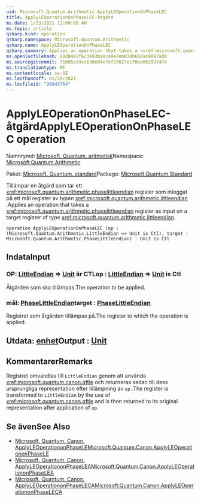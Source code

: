 ```yaml
---
uid: Microsoft.Quantum.Arithmetic.ApplyLEOperationOnPhaseLEC
title: ApplyLEOperationOnPhaseLEC-åtgärd
ms.date: 1/23/2021 12:00:00 AM
ms.topic: article
qsharp.kind: operation
qsharp.namespace: Microsoft.Quantum.Arithmetic
qsharp.name: ApplyLEOperationOnPhaseLEC
qsharp.summary: Applies an operation that takes a <xref:microsoft.quantum.arithmetic.phaselittleendian> register as input on a target register of type <xref:microsoft.quantum.arithmetic.littleendian>.
ms.openlocfilehash: 60d84e2f6c3693ba0c40e2eb034b658ac8097ad8
ms.sourcegitcommit: 71605ea9cc630e84e7ef29027e1f0ea06299747e
ms.translationtype: MT
ms.contentlocale: sv-SE
ms.lasthandoff: 01/26/2021
ms.locfileid: "98843764"
---
```

# <a name="applyleoperationonphaselec-operation"></a><span data-ttu-id="baa17-102">ApplyLEOperationOnPhaseLEC-åtgärd</span><span class="sxs-lookup"><span data-stu-id="baa17-102">ApplyLEOperationOnPhaseLEC operation</span></span>

<span data-ttu-id="baa17-103">Namnrymd: [Microsoft. Quantum. aritmetisk](xref:Microsoft.Quantum.Arithmetic)</span><span class="sxs-lookup"><span data-stu-id="baa17-103">Namespace: [Microsoft.Quantum.Arithmetic](xref:Microsoft.Quantum.Arithmetic)</span></span>

<span data-ttu-id="baa17-104">Paket: [Microsoft. Quantum. standard](https://nuget.org/packages/Microsoft.Quantum.Standard)</span><span class="sxs-lookup"><span data-stu-id="baa17-104">Package: [Microsoft.Quantum.Standard](https://nuget.org/packages/Microsoft.Quantum.Standard)</span></span>


<span data-ttu-id="baa17-105">Tillämpar en åtgärd som tar ett <xref:microsoft.quantum.arithmetic.phaselittleendian> register som inloggat på ett mål register av typen <xref:microsoft.quantum.arithmetic.littleendian> .</span><span class="sxs-lookup"><span data-stu-id="baa17-105">Applies an operation that takes a <xref:microsoft.quantum.arithmetic.phaselittleendian> register as input on a target register of type <xref:microsoft.quantum.arithmetic.littleendian>.</span></span>

```qsharp
operation ApplyLEOperationOnPhaseLEC (op : (Microsoft.Quantum.Arithmetic.LittleEndian => Unit is Ctl), target : Microsoft.Quantum.Arithmetic.PhaseLittleEndian) : Unit is Ctl
```


## <a name="input"></a><span data-ttu-id="baa17-106">Indata</span><span class="sxs-lookup"><span data-stu-id="baa17-106">Input</span></span>

### <a name="op--littleendian--unit--is-ctl"></a><span data-ttu-id="baa17-107">OP: [LittleEndian](xref:Microsoft.Quantum.Arithmetic.LittleEndian) => [Unit](xref:microsoft.quantum.lang-ref.unit)  är CTL</span><span class="sxs-lookup"><span data-stu-id="baa17-107">op : [LittleEndian](xref:Microsoft.Quantum.Arithmetic.LittleEndian) => [Unit](xref:microsoft.quantum.lang-ref.unit)  is Ctl</span></span>

<span data-ttu-id="baa17-108">Åtgärden som ska tillämpas.</span><span class="sxs-lookup"><span data-stu-id="baa17-108">The operation to be applied.</span></span>


### <a name="target--phaselittleendian"></a><span data-ttu-id="baa17-109">mål: [PhaseLittleEndian](xref:Microsoft.Quantum.Arithmetic.PhaseLittleEndian)</span><span class="sxs-lookup"><span data-stu-id="baa17-109">target : [PhaseLittleEndian](xref:Microsoft.Quantum.Arithmetic.PhaseLittleEndian)</span></span>

<span data-ttu-id="baa17-110">Registret som åtgärden tillämpas på.</span><span class="sxs-lookup"><span data-stu-id="baa17-110">The register to which the operation is applied.</span></span>



## <a name="output--unit"></a><span data-ttu-id="baa17-111">Utdata: [enhet](xref:microsoft.quantum.lang-ref.unit)</span><span class="sxs-lookup"><span data-stu-id="baa17-111">Output : [Unit](xref:microsoft.quantum.lang-ref.unit)</span></span>



## <a name="remarks"></a><span data-ttu-id="baa17-112">Kommentarer</span><span class="sxs-lookup"><span data-stu-id="baa17-112">Remarks</span></span>

<span data-ttu-id="baa17-113">Registret omvandlas till `LittleEndian` genom att använda <xref:microsoft.quantum.canon.qftle> och returneras sedan till dess ursprungliga representation efter tillämpning av `op` .</span><span class="sxs-lookup"><span data-stu-id="baa17-113">The register is transformed to `LittleEndian` by the use of <xref:microsoft.quantum.canon.qftle> and is then returned to its original representation after application of `op`.</span></span>

## <a name="see-also"></a><span data-ttu-id="baa17-114">Se även</span><span class="sxs-lookup"><span data-stu-id="baa17-114">See Also</span></span>

- [<span data-ttu-id="baa17-115">Microsoft. Quantum. Canon. ApplyLEOperationonPhaseLE</span><span class="sxs-lookup"><span data-stu-id="baa17-115">Microsoft.Quantum.Canon.ApplyLEOperationonPhaseLE</span></span>](xref:Microsoft.Quantum.Canon.ApplyLEOperationonPhaseLE)
- [<span data-ttu-id="baa17-116">Microsoft. Quantum. Canon. ApplyLEOperationonPhaseLEA</span><span class="sxs-lookup"><span data-stu-id="baa17-116">Microsoft.Quantum.Canon.ApplyLEOperationonPhaseLEA</span></span>](xref:Microsoft.Quantum.Canon.ApplyLEOperationonPhaseLEA)
- [<span data-ttu-id="baa17-117">Microsoft. Quantum. Canon. ApplyLEOperationonPhaseLECA</span><span class="sxs-lookup"><span data-stu-id="baa17-117">Microsoft.Quantum.Canon.ApplyLEOperationonPhaseLECA</span></span>](xref:Microsoft.Quantum.Canon.ApplyLEOperationonPhaseLECA)